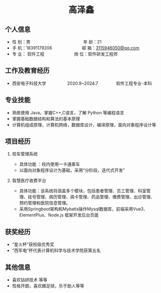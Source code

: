  <center>
     <h1>高泽鑫</h1>
 </center>

## 个人信息 

* 性 别：男&emsp;&emsp;&emsp;&emsp;&emsp;&emsp;&emsp;&emsp;&emsp;&emsp;&emsp;&emsp;&ensp;年 龄：21  
* 手 机：18391179206 &emsp;&emsp;&emsp;&emsp;&emsp; &emsp;&ensp;邮 箱：3115946050@qq.com    
* 专 业： 软件工程  &emsp;&emsp;&emsp;&emsp;&emsp;&emsp;&ensp; 岗 位：软件研发工程师

## 工作及教育经历
        
* 西安电子科技大学&emsp;&emsp;&emsp;&emsp;&emsp;2020.9~2024.7&emsp;&emsp;&emsp;&emsp; 软件工程专业-本科  

## 专业技能

* 熟练使用 Java，掌握C++,C语言，了解 Python 等编程语言
* 掌握基础数据结构和算法的基本原理
* 计算机组成原理，计算机网络，数据库设计，编译原理，面向对象程序设计等

## 项目经历

1.  校车管理系统  
    * 具体功能 ：校内使用一卡通乘车
    * 以面向对象程序设计为基础，采用“分阶段，迭代式开发”
     

2.  智慧医疗收费平台
    * 具体功能：该系统将涵盖多个模块，包括患者管理、员工管理、科室管理、挂号管理、病历管理、病卡管理、药品管理、缴费管理、出诊管理、预约管理和医院信息管理。
    * 采用Springboot架构和Mybatis操作Mysql数据库，前端采用Vue3、ElementPlus、Node.js 框架开发后台页面


## 获奖经历
* “星火杯”获校级优秀奖
* “西军电”杯代表计算机科学与技术学院获第五名


## 其他信息 
* 喜欢钻研技术 等等
* 性格开朗，喜欢踢足球，乐于助人等等 


